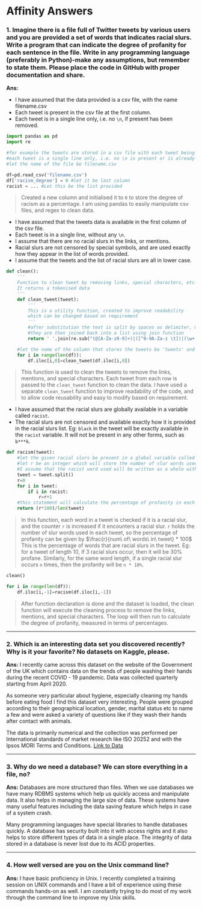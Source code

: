 
# Affinity Answers


### 1. Imagine there is a file full of Twitter tweets by various users and you are provided a set of words that indicates racial slurs. Write a program that can indicate the degree of profanity for each sentence in the file. Write in any programming language (preferably in Python)-make any assumptions, but remember to state them. Please place the code in GitHub with proper documentation and share. 

**Ans:**
* I have assumed that the data provided is a csv file, with the name filename.csv
* Each tweet is present in the csv file at the first column.
* Each tweet is in a single line only, i.e. no `\n`, if present has been removed.
```python
import pandas as pd
import re

#for example the tweets are stored in a csv file with each tweet being stored in a single row
#each tweet is a single line only, i.e. no \n is present or is already removed.
#let the name of the file be filename.csv

df=pd.read_csv('filename.csv')   
df['racism_degree'] = 0 #let it be last column
racist = ... #Let this be the list provided
```
> Created a new column and initialised it to `0` to store the degree of racism as a percentage.
> I am using pandas to easily manipulate csv files, and regex to clean data.

* I have assumed that the tweets data is available in the first column of the csv file.
* Each tweet is in a single line, without any `\n`.
* I assume that there are no racial slurs in the links, or mentions.
* Racial slurs are not censored by special symbols, and are used exactly how they appear in the list of words provided.
* I assume that the tweets and the list of racial slurs are all in lower case.
```python
def clean():
    '''
    Function to clean tweet by removing links, special characters, etc. by using regex
    It returns a tokenised data
    '''
    def clean_tweet(tweet):
        '''
        This is a utility function, created to improve readability
        which can be changed based on requirement
        '''
        #after substitution the text is split by spaces as delimiter, multiple whitespace is considered as one
        #they are then joined back into a list using join function
        return ' '.join(re.sub("(@[A-Za-z0-9]+)|([^0-9A-Za-z \t])|(\w+:\/\/\S+)", " ", tweet).split())

    #let the name of the column that stores the tweets be 'tweets' and it is the first column of the dataset
    for i in range(len(df)):
        df.iloc[i,0]=clean_tweet(df.iloc[i,0])
```
> This function is used to clean the tweets to remove the links, mentions, and special characters.
> Each tweet from each row is passed to the `clean_tweet` function to clean the data.
> I have used a separate `clean_tweet` function to improve readability of the code, and to allow code reusability and easy to modify based on requirement.

* I have assumed that the racial slurs are globally available in a variable called `racist`.
*  The racial slurs are not censored and available exactly how it is provided in the racial slurs list. Eg: `black` in the tweet will be exactly available in the `racist` variable. It will not be present in any other forms, such as `b***k`.
```python
def racism(tweet):
    #let the given racial slurs be present in a global variable called racist
    #let r be an integer which will store the number of slur words used in each tweet
    #I assume that the racist word used will be written as a whole without censoring
    tweet = tweet.split()
    r=0
    for i in tweet:
        if i in racist:
            r=r+1
    #this statement will calculate the percentage of profanity in each sentence        
    return (r*100)/len(tweet)
```
> In this function, each word in a tweet is checked if it is a racial slur, and the counter `r` is increased if it encounters a racial slur.
> `r` holds the number of slur words used in each tweet, so the percentage of profanity can be given by $\frac{r}{num\ of\ words\ in\ tweet} * 100$
> This is the percentage of words that are racial slurs in the tweet.
> Eg: for a tweet of length 10, if 3 racial slurs occur, then it will be 30% profane. Similarly, for the same word length, if a single racial slur occurs `n` times, then the profanity will be `n * 10%`.

```python
clean()

for i in range(len(df)):
    df.iloc[i,-1]=racism(df.iloc[i,-1])
```
> After function declaration is done and the dataset is loaded, the clean function will execute the cleaning process to remove the links, mentions, and special characters.
> The loop will then run to calculate the degree of profanity, measured in terms of percentages.
<hr>

### 2. Which is an interesting data set you discovered recently? Why is it your favorite? No datasets on Kaggle, please. 

**Ans:** I recently came across this dataset on the website of the Government of the UK which contains data on the trends of people washing their hands during the recent COVID - 19 pandemic. Data was collected quarterly starting from April 2020. 

As someone very particular about hygiene, especially cleaning my hands before eating food I find this dataset very interesting. People were grouped according to their geographical location, gender, marital status etc to name a few and were asked a variety of questions like if they wash their hands after contact with animals.
 
The data is primarily numerical and the collection was performed per International standards of market research like ISO 20252 and with the Ipsos MORI Terms and Conditions.
[Link to Data](https://www.data.gov.uk/dataset/1f9e8832-d668-43ff-9511-d01f8ce0af22/handwashing-consumer-tracker)

---

### 3. Why do we need a database? We can store everything in a file, no? 
**Ans:** Databases are more structured than files. When we use databases we have many RDBMS systems which help us quickly access and manipulate data. It also helps in managing the large size of data. These systems have many useful features including the data saving feature which helps in case of a system crash.  

Many programming languages have special libraries to handle databases quickly.  A database has security built into it with access rights and it also helps to store different types of data in a single place. The integrity of data stored in a database is never lost due to its ACID properties.

---
### 4. How well versed are you on the Unix command line?

**Ans:** I have basic proficiency in Unix. I recently completed a training session on UNIX commands and I have a bit of experience using these commands hands-on as well. I am constantly trying to do most of my work through the command line to improve my Unix skills.
